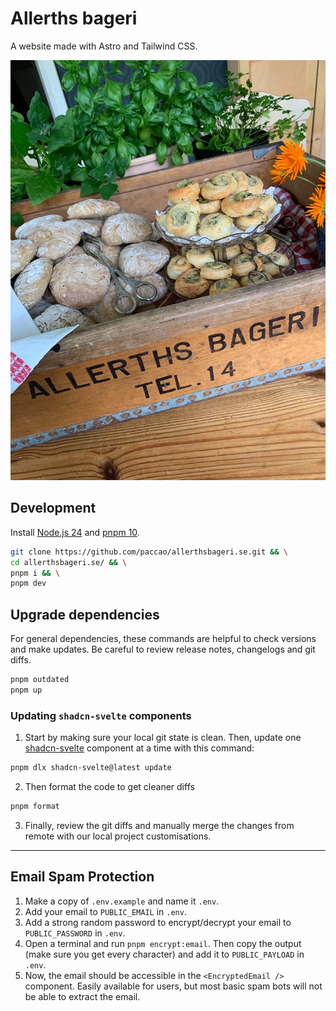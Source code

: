 # Allerths bageri

A website made with Astro and Tailwind CSS.

![Allerths herb bakery](src/assets/box-med-bakat.jpg)

## Development

Install [Node.js 24](https://nodejs.org/) and [pnpm 10](https://pnpm.io/).

```sh
git clone https://github.com/paccao/allerthsbageri.se.git && \
cd allerthsbageri.se/ && \
pnpm i && \
pnpm dev
```

## Upgrade dependencies

For general dependencies, these commands are helpful to check versions and make updates. Be careful to review release notes, changelogs and git diffs.

```sh
pnpm outdated
pnpm up
```

### Updating `shadcn-svelte` components

1. Start by making sure your local git state is clean. Then, update one [shadcn-svelte](https://shadcn-svelte.com) component at a time with this command:

```sh
pnpm dlx shadcn-svelte@latest update
```

2. Then format the code to get cleaner diffs

```sh
pnpm format
```

3. Finally, review the git diffs and manually merge the changes from remote with our local project customisations.

---

## Email Spam Protection

1. Make a copy of `.env.example` and name it `.env`.
2. Add your email to `PUBLIC_EMAIL` in `.env`.
3. Add a strong random password to encrypt/decrypt your email to `PUBLIC_PASSWORD` in `.env`.
4. Open a terminal and run `pnpm encrypt:email`. Then copy the output (make sure you get every character) and add it to `PUBLIC_PAYLOAD` in `.env`.
5. Now, the email should be accessible in the `<EncryptedEmail />` component. Easily available for users, but most basic spam bots will not be able to extract the email.
